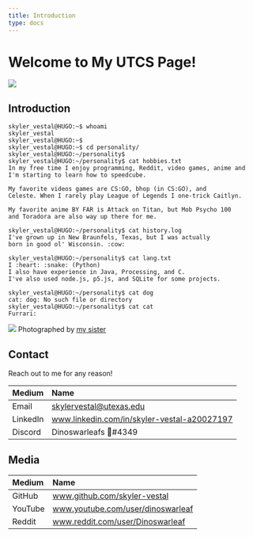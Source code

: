 ```yaml
---
title: Introduction
type: docs
---
```


# Welcome to My UTCS Page!

![](/~ves314/img/dino.jpg)

## Introduction

    skyler_vestal@HUGO:~$ whoami
    skyler_vestal
    skyler_vestal@HUGO:~$
    skyler_vestal@HUGO:~$ cd personality/
    skyler_vestal@HUGO:~/personality$ 
    skyler_vestal@HUGO:~/personality$ cat hobbies.txt
    In my free time I enjoy programming, Reddit, video games, anime and 
    I'm starting to learn how to speedcube.

    My favorite videos games are CS:GO, bhop (in CS:GO), and
    Celeste. When I rarely play League of Legends I one-trick Caitlyn.

    My favorite anime BY FAR is Attack on Titan, but Mob Psycho 100
    and Toradora are also way up there for me.

    skyler_vestal@HUGO:~/personality$ cat history.log
    I've grown up in New Braunfels, Texas, but I was actually
    born in good ol' Wisconsin. :cow: 

    skyler_vestal@HUGO:~/personality$ cat lang.txt
    I :heart: :snake: (Python)
    I also have experience in Java, Processing, and C.
    I've also used node.js, p5.js, and SQLite for some projects.

    skyler_vestal@HUGO:~/personality$ cat dog
    cat: dog: No such file or directory
    skyler_vestal@HUGO:~/personality$ cat cat
    Furrari:

![](/~ves314/img/cat.jpg)
Photographed by [my sister](https://www.ranivestal.com/)

## Contact

Reach out to me for any reason!

| Medium | Name |
| :--- | :--- |
| Email | skylervestal@utexas.edu |
| LinkedIn | www.linkedin.com/in/skyler-vestal-a20027197 |
| Discord | Dinoswarleafs 🐍#4349 |

## Media

| Medium | Name |
| :--- | :--- |
| GitHub | www.github.com/skyler-vestal |
| YouTube | www.youtube.com/user/dinoswarleaf |
|Reddit | www.reddit.com/user/Dinoswarleaf |